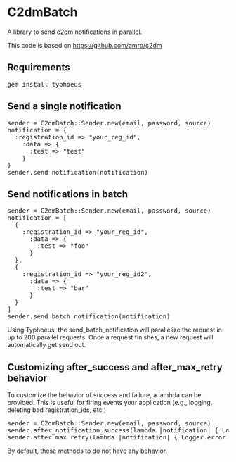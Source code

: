 C2dmBatch
===========

A library to send c2dm notifications in parallel.

This code is based on https://github.com/amro/c2dm

Requirements
------------

<pre>
gem install typhoeus
</pre>

Send a single notification
--------------------------
<pre>
sender = C2dmBatch::Sender.new(email, password, source)
notification = {
  :registration_id => "your_reg_id",
    :data => { 
      :test => "test"
    }
}
sender.send_notification(notification)
</pre>

Send notifications in batch
-----------------------------

<pre>
sender = C2dmBatch::Sender.new(email, password, source)
notification = [
  {
    :registration_id => "your_reg_id",
      :data => { 
        :test => "foo"
      }
  },
  {
    :registration_id => "your_reg_id2",
      :data => { 
        :test => "bar"
      }
  }
]
sender.send_batch_notification(notification)
</pre>

Using Typhoeus, the send_batch_notification will parallelize the request in up to 200 parallel requests. Once a request finishes, a new request will automatically get send out.


Customizing after_success and after_max_retry behavior
------------------------------------------------------

To customize the behavior of success and failure, a lambda can be provided. This is useful for firing events your application (e.g., logging, deleting bad registration_ids, etc.)

<pre>
sender = C2dmBatch::Sender.new(email, password, source)
sender.after_notification_success(lambda |notification| { Logger.info "Successfully sent to: #{notification.registration_id}" })
sender.after_max_retry(lambda |notification| { Logger.error "Failed to send to: #{notification.registration}" })
</pre>

By default, these methods to do not have any behavior.
